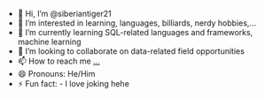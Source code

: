 - 👋 Hi, I’m @siberiantiger21
- 👀 I’m interested in learning, languages, billiards, nerdy hobbies,...
- 🌱 I’m currently learning SQL-related languages and frameworks, machine learning
- 💞️ I’m looking to collaborate on data-related field opportunities
- 📫 How to reach me [...](https://www.linkedin.com/in/anh-kiet-chau-b4135820b/)
- 😄 Pronouns: He/Him
- ⚡ Fun fact: - I love joking hehe

<!---
siberiantiger21/siberiantiger21 is a ✨ special ✨ repository because its `README.md` (this file) appears on your GitHub profile.
You can click the Preview link to take a look at your changes.
--->
